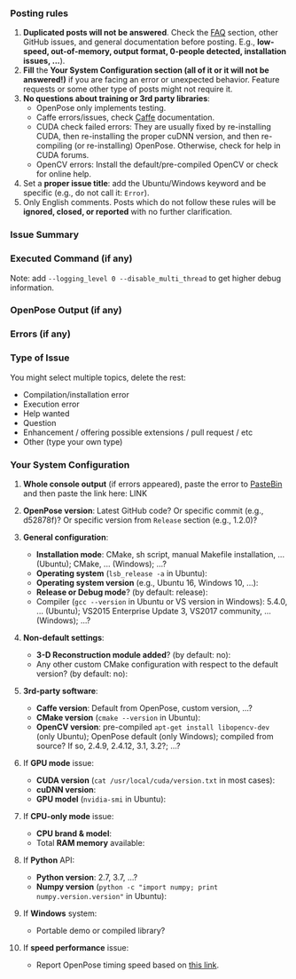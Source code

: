 ### Posting rules
1. **Duplicated posts will not be answered**. Check the [FAQ](https://github.com/CMU-Perceptual-Computing-Lab/openpose/blob/master/doc/faq.md) section, other GitHub issues, and general documentation before posting. E.g., **low-speed, out-of-memory, output format, 0-people detected, installation issues, ...**).
2. **Fill** the **Your System Configuration section (all of it or it will not be answered!)** if you are facing an error or unexpected behavior. Feature requests or some other type of posts might not require it.
3. **No questions about training or 3rd party libraries**:
    - OpenPose only implements testing.
    - Caffe errors/issues, check [Caffe](http://caffe.berkeleyvision.org) documentation.
    - CUDA check failed errors: They are usually fixed by re-installing CUDA, then re-installing the proper cuDNN version, and then re-compiling (or re-installing) OpenPose. Otherwise, check for help in CUDA forums.
    - OpenCV errors: Install the default/pre-compiled OpenCV or check for online help.
4. Set a **proper issue title**: add the Ubuntu/Windows keyword and be specific (e.g., do not call it: `Error`).
5. Only English comments.
Posts which do not follow these rules will be **ignored, closed, or reported** with no further clarification.



### Issue Summary



### Executed Command (if any)
Note: add `--logging_level 0 --disable_multi_thread` to get higher debug information.



### OpenPose Output (if any)



### Errors (if any)



### Type of Issue
You might select multiple topics, delete the rest:
- Compilation/installation error
- Execution error
- Help wanted
- Question
- Enhancement / offering possible extensions / pull request / etc
- Other (type your own type)



### Your System Configuration
1. **Whole console output** (if errors appeared), paste the error to [PasteBin](https://pastebin.com/) and then paste the link here: LINK

2. **OpenPose version**: Latest GitHub code? Or specific commit (e.g., d52878f)? Or specific version from `Release` section (e.g., 1.2.0)?

3. **General configuration**:
    - **Installation mode**: CMake, sh script, manual Makefile installation, ... (Ubuntu); CMake, ... (Windows); ...?
    - **Operating system** (`lsb_release -a` in Ubuntu):
    - **Operating system version** (e.g., Ubuntu 16, Windows 10, ...):
    - **Release or Debug mode**? (by default: release):
    - Compiler (`gcc --version` in Ubuntu or VS version in Windows): 5.4.0, ... (Ubuntu); VS2015 Enterprise Update 3, VS2017 community, ... (Windows); ...?

4. **Non-default settings**:
    - **3-D Reconstruction module added**? (by default: no):
    - Any other custom CMake configuration with respect to the default version? (by default: no):

5. **3rd-party software**:
    - **Caffe version**: Default from OpenPose, custom version, ...?
    - **CMake version** (`cmake --version` in Ubuntu):
    - **OpenCV version**: pre-compiled `apt-get install libopencv-dev` (only Ubuntu); OpenPose default (only Windows); compiled from source? If so, 2.4.9, 2.4.12, 3.1, 3.2?; ...?

6. If **GPU mode** issue:
    - **CUDA version** (`cat /usr/local/cuda/version.txt` in most cases):
    - **cuDNN version**:
    - **GPU model** (`nvidia-smi` in Ubuntu):

7. If **CPU-only mode** issue:
    - **CPU brand & model**:
    - Total **RAM memory** available:

8. If **Python** API:
    - **Python version**: 2.7, 3.7, ...?
    - **Numpy version** (`python -c "import numpy; print numpy.version.version"` in Ubuntu):

9. If **Windows** system:
    - Portable demo or compiled library?

10. If **speed performance** issue:
    - Report OpenPose timing speed based on [this link](https://github.com/CMU-Perceptual-Computing-Lab/openpose/blob/master/doc/installation.md#profiling-speed).
